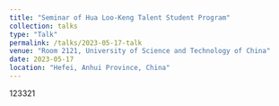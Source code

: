 ```yaml
---
title: "Seminar of Hua Loo-Keng Talent Student Program"
collection: talks
type: "Talk"
permalink: /talks/2023-05-17-talk
venue: "Room 2121, University of Science and Technology of China"
date: 2023-05-17
location: "Hefei, Anhui Province, China"
---
```

123321
